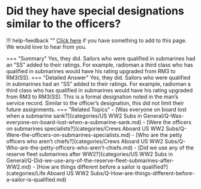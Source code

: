 # Did they have special designations similar to the officers?

!!! help-feedback ""
    [Click here](https://replace.md) if you have something to add to this page. We would love to hear from you.

=== "Summary"
    Yes, they did. Sailors who were qualified in submarines had an “SS” added to their ratings. For example, radioman a third class who has qualified in submarines would have his rating upgraded from RM3 to RM3(SS).
=== "Detailed Answer"
    Yes, they did.  Sailors who were qualified in submarines had an “SS” added to their ratings.  For example, radioman a third class who has qualified in submarines would have his rating upgraded from RM3 to RM3(SS).  This is a formal designation noted in the man’s service record.  Similar to the officer’s designation, this did not limit their future assignments.
=== "Related Topics"
    - [Was everyone on board lost when a submarine sank?](categories/US WW2 Subs in General/Q-Was-everyone-on-board-lost-when-a-submarine-sank.md)
    - [Were the officers on submarines specialists?](categories/Crews Aboard US WW2 Subs/Q-Were-the-officers-on-submarines-specialists.md)
    - [Who are the petty officers who aren’t chiefs?](categories/Crews Aboard US WW2 Subs/Q-Who-are-the-petty-officers-who-aren’t-chiefs.md)
    - [Did we use any of the reserve fleet submarines after WW2?](categories/US WW2 Subs in General/Q-Did-we-use-any-of-the-reserve-fleet-submarines-after-WW2.md)
    - [How are things different before a sailor is qualified?](categories/Life Aboard US WW2 Subs/Q-How-are-things-different-before-a-sailor-is-qualified.md)

